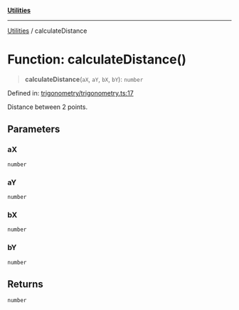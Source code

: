 [**Utilities**](../README.md)

***

[Utilities](../README.md) / calculateDistance

# Function: calculateDistance()

> **calculateDistance**(`aX`, `aY`, `bX`, `bY`): `number`

Defined in: [trigonometry/trigonometry.ts:17](https://github.com/noobiept/utilities/blob/fa81d9116003a677f25866bee864bc30213a9352/source/trigonometry/trigonometry.ts#L17)

Distance between 2 points.

## Parameters

### aX

`number`

### aY

`number`

### bX

`number`

### bY

`number`

## Returns

`number`
